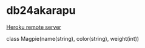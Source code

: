 # db24akarapu
[Heroku remote server](https://db24akarapu.herokuapp.com/)

class Magpie(name(string), color(string), weight(int))
